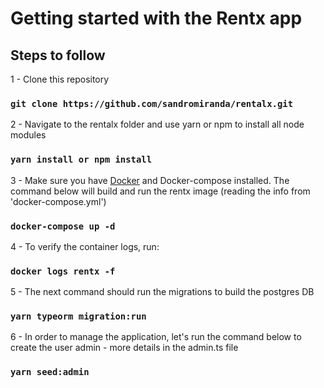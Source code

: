 # Getting started with the Rentx app

## Steps to follow


1 - Clone this repository

### `git clone https://github.com/sandromiranda/rentalx.git`


2 - Navigate to the rentalx folder and use yarn or npm to install all node modules

### `yarn install or npm install`


3 - Make sure you have [Docker](https://docs.docker.com/get-docker/) and Docker-compose installed. The command below will build and run the rentx image (reading the info from 'docker-compose.yml')

### `docker-compose up -d`


4 - To verify the container logs, run:

### `docker logs rentx -f`


5 - The next command should run the migrations to build the postgres DB

### `yarn typeorm migration:run`


6 - In order to manage the application, let's run the command below to create the user admin - more details in the admin.ts file

### `yarn seed:admin`
